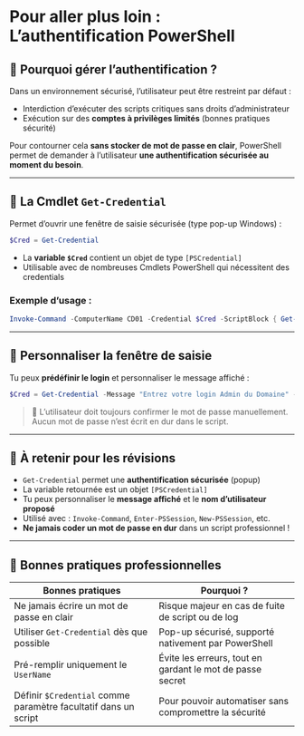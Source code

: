 # Pour aller plus loin : L’authentification PowerShell

## 🔐 Pourquoi gérer l’authentification ?

Dans un environnement sécurisé, l’utilisateur peut être restreint par défaut :

- Interdiction d’exécuter des scripts critiques sans droits d’administrateur
- Exécution sur des **comptes à privilèges limités** (bonnes pratiques sécurité)

Pour contourner cela **sans stocker de mot de passe en clair**, PowerShell permet de demander à l’utilisateur **une authentification sécurisée au moment du besoin**.

---

## 🔑 La Cmdlet `Get-Credential`

Permet d’ouvrir une fenêtre de saisie sécurisée (type pop-up Windows) :

```powershell
$Cred = Get-Credential
```

- La **variable `$Cred`** contient un objet de type `[PSCredential]`
- Utilisable avec de nombreuses Cmdlets PowerShell qui nécessitent des credentials

### Exemple d’usage :

```powershell
Invoke-Command -ComputerName CD01 -Credential $Cred -ScriptBlock { Get-Process }
```

---

## 🎨 Personnaliser la fenêtre de saisie

Tu peux **prédéfinir le login** et personnaliser le message affiché :

```powershell
$Cred = Get-Credential -Message "Entrez votre login Admin du Domaine" -UserName "eni\Administrator"
```

> 💬 L’utilisateur doit toujours confirmer le mot de passe manuellement. Aucun mot de passe n’est écrit en dur dans le script.

---

## 🧠 À retenir pour les révisions

- `Get-Credential` permet une **authentification sécurisée** (popup)
- La variable retournée est un objet `[PSCredential]`
- Tu peux personnaliser le **message affiché** et le **nom d’utilisateur proposé**
- Utilisé avec : `Invoke-Command`, `Enter-PSSession`, `New-PSSession`, etc.
- **Ne jamais coder un mot de passe en dur** dans un script professionnel !

---
## 📌 Bonnes pratiques professionnelles

|Bonnes pratiques|Pourquoi ?|
|---|---|
|Ne jamais écrire un mot de passe en clair|Risque majeur en cas de fuite de script ou de log|
|Utiliser `Get-Credential` dès que possible|Pop-up sécurisé, supporté nativement par PowerShell|
|Pré-remplir uniquement le `UserName`|Évite les erreurs, tout en gardant le mot de passe secret|
|Définir `$Credential` comme paramètre facultatif dans un script|Pour pouvoir automatiser sans compromettre la sécurité|



